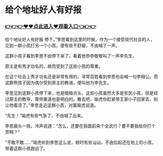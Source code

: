 # 给个地址好人有好报
### <a href="https://github.com/mhytu/btyu/issues/1">👉👉👉♥♥点此进入♥观看入口👈👉👉</a>
给个地址好人有好报
停下。”李思看到这里的时候，作为一个接受现代社会的人，见到一群小孩打另一个小孩，便有些不舒服，不由喊了一声。

这群小孩子看到李思不由停下来了，看着他恭恭敬敬叫了一声李先生。

原主是有秀才功名的，故而受到了这些小孩的尊重。

在这个社会上秀才功名还是非常有用的，寻常百姓看到李思也会喊一句李相公。而这群熊孩子因为偶尔受到原主的教诲，便叫他为李先生。

李思见到这群小孩停下来，也是暗暗点头，这些小孩虽然大多是贫民小孩，但是经过原主的教导，尊师重道也是明白的。散去吧，喻虎你赶紧带王家小子回家去，别让他着凉了。”李思走近这群小孩，对着喻虎说道。

“先生！”喻虎有些气急了，不由喊了出来。

李思眉头一挑，冷声说道：“怎么，还要在我面前来个全武行？要不要我给你打个赏啊？”

“不敢不敢……”喻虎听到李思这么说，顿时有些讪讪，不由拉起还在地上的小孩，带着这群小孩跑远了。
